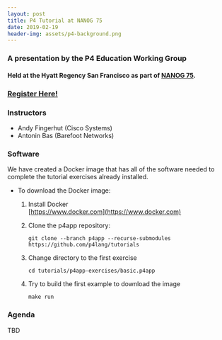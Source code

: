 ```yaml
---
layout: post
title: P4 Tutorial at NANOG 75
date: 2019-02-19
header-img: assets/p4-background.png
---
```

        
### A presentation by the P4 Education Working Group
    
#### Held at the Hyatt Regency San Francisco as part of [NANOG 75](https://www.nanog.org).

### [Register Here!](http://www.cvent.com/events/nanog-75/custom-35-948222eca5834bc2b7a679399063e724.aspx)

### Instructors

* Andy Fingerhut (Cisco Systems)
* Antonin Bas (Barefoot Networks)


### Software 

We have created a Docker image that has all of the software needed to complete the tutorial exercises already installed. 

* To download the Docker image:
    1. Install Docker  
       [https://www.docker.com](https://www.docker.com)

    1. Clone the p4app repository:
    
       `git clone --branch p4app --recurse-submodules https://github.com/p4lang/tutorials`

    1. Change directory to the first exercise

       `cd tutorials/p4app-exercises/basic.p4app`
       
    1. Try to build the first example to download the image

       `make run`

### Agenda 

TBD

    
